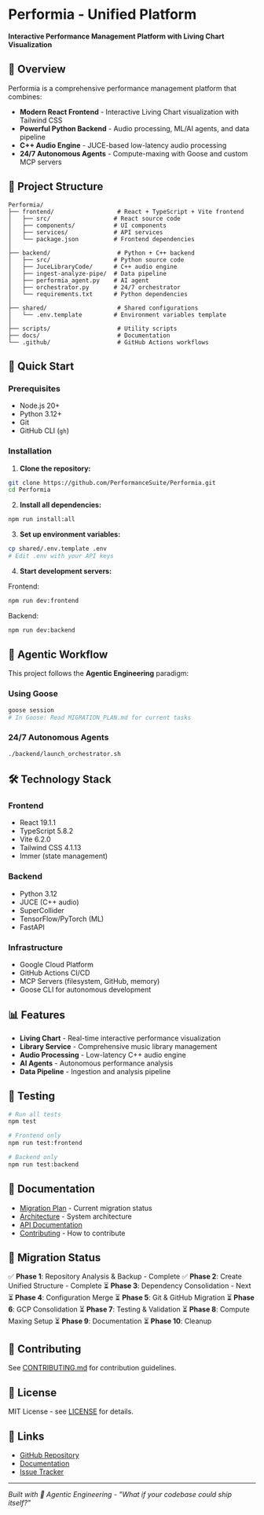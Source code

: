 # Performia - Unified Platform

**Interactive Performance Management Platform with Living Chart Visualization**

## 🎯 Overview

Performia is a comprehensive performance management platform that combines:
- **Modern React Frontend** - Interactive Living Chart visualization with Tailwind CSS
- **Powerful Python Backend** - Audio processing, ML/AI agents, and data pipeline
- **C++ Audio Engine** - JUCE-based low-latency audio processing
- **24/7 Autonomous Agents** - Compute-maxing with Goose and custom MCP servers

## 📁 Project Structure

```
Performia/
├── frontend/                  # React + TypeScript + Vite frontend
│   ├── src/                  # React source code
│   ├── components/           # UI components
│   ├── services/             # API services
│   └── package.json          # Frontend dependencies
│
├── backend/                   # Python + C++ backend
│   ├── src/                  # Python source code
│   ├── JuceLibraryCode/      # C++ audio engine
│   ├── ingest-analyze-pipe/  # Data pipeline
│   ├── performia_agent.py    # AI agent
│   ├── orchestrator.py       # 24/7 orchestrator
│   └── requirements.txt      # Python dependencies
│
├── shared/                    # Shared configurations
│   └── .env.template         # Environment variables template
│
├── scripts/                   # Utility scripts
├── docs/                      # Documentation
└── .github/                   # GitHub Actions workflows
```

## 🚀 Quick Start

### Prerequisites
- Node.js 20+
- Python 3.12+
- Git
- GitHub CLI (`gh`)

### Installation

1. **Clone the repository:**
```bash
git clone https://github.com/PerformanceSuite/Performia.git
cd Performia
```

2. **Install all dependencies:**
```bash
npm run install:all
```

3. **Set up environment variables:**
```bash
cp shared/.env.template .env
# Edit .env with your API keys
```

4. **Start development servers:**

Frontend:
```bash
npm run dev:frontend
```

Backend:
```bash
npm run dev:backend
```

## 🤖 Agentic Workflow

This project follows the **Agentic Engineering** paradigm:

### Using Goose
```bash
goose session
# In Goose: Read MIGRATION_PLAN.md for current tasks
```

### 24/7 Autonomous Agents
```bash
./backend/launch_orchestrator.sh
```

## 🛠️ Technology Stack

### Frontend
- React 19.1.1
- TypeScript 5.8.2
- Vite 6.2.0
- Tailwind CSS 4.1.13
- Immer (state management)

### Backend
- Python 3.12
- JUCE (C++ audio)
- SuperCollider
- TensorFlow/PyTorch (ML)
- FastAPI

### Infrastructure
- Google Cloud Platform
- GitHub Actions CI/CD
- MCP Servers (filesystem, GitHub, memory)
- Goose CLI for autonomous development

## 📊 Features

- **Living Chart** - Real-time interactive performance visualization
- **Library Service** - Comprehensive music library management
- **Audio Processing** - Low-latency C++ audio engine
- **AI Agents** - Autonomous performance analysis
- **Data Pipeline** - Ingestion and analysis pipeline

## 🧪 Testing

```bash
# Run all tests
npm test

# Frontend only
npm run test:frontend

# Backend only
npm run test:backend
```

## 📝 Documentation

- [Migration Plan](./MIGRATION_PLAN.md) - Current migration status
- [Architecture](./docs/ARCHITECTURE.md) - System architecture
- [API Documentation](./backend/api/openapi.yaml)
- [Contributing](./CONTRIBUTING.md) - How to contribute

## 🔄 Migration Status

✅ **Phase 1**: Repository Analysis & Backup - Complete
✅ **Phase 2**: Create Unified Structure - Complete
⏳ **Phase 3**: Dependency Consolidation - Next
⏳ **Phase 4**: Configuration Merge
⏳ **Phase 5**: Git & GitHub Migration
⏳ **Phase 6**: GCP Consolidation
⏳ **Phase 7**: Testing & Validation
⏳ **Phase 8**: Compute Maxing Setup
⏳ **Phase 9**: Documentation
⏳ **Phase 10**: Cleanup

## 🤝 Contributing

See [CONTRIBUTING.md](./CONTRIBUTING.md) for contribution guidelines.

## 📄 License

MIT License - see [LICENSE](./LICENSE) for details.

## 🔗 Links

- [GitHub Repository](https://github.com/PerformanceSuite/Performia)
- [Documentation](./docs/)
- [Issue Tracker](https://github.com/PerformanceSuite/Performia/issues)

---

*Built with 🤖 Agentic Engineering - "What if your codebase could ship itself?"*
